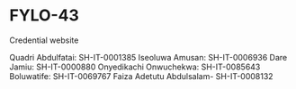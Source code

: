 # FYLO-43
Credential website

Quadri Abdulfatai: SH-IT-0001385
Iseoluwa Amusan: SH-IT-0006936
Dare Jamiu: SH-IT-0000880
Onyedikachi Onwuchekwa: SH-IT-0085643
Boluwatife: SH-IT-0069767
Faiza Adetutu Abdulsalam- 
SH-IT-0008132
